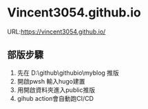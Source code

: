 # Vincent3054.github.io
URL:https://vincent3054.github.io/

## 部版步驟
1. 先在 D:\github\githubio\myblog 推版
2. 開啟pwsh 輸入hugo建置
3. 用開啟資料夾進入public推版
4. gihub action會自動跑CI/CD
